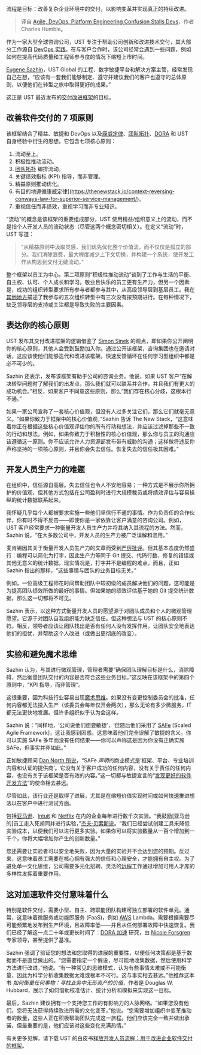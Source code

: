 
<!--
title: 敏捷、DevOps、平台工程的混乱阻碍了开发人员
cover: https://cdn.thenewstack.io/media/2024/04/8efa7c7e-software-development-elevate-flow.jpg
-->

流程是目标：改善复杂企业环境中的交付，以影响变革并实现真正的持续改进。

> 译自 [Agile, DevOps, Platform Engineering Confusion Stalls Devs](https://thenewstack.io/agile-devops-platform-engineering-confusion-stalls-devs/)，作者 Charles Humble。

作为一家大型全球咨询公司，UST 专注于帮助公司创新和改进技术交付，其大部分工作源自 [DevOps 实践](https://roadmap.sh/devops)。在与客户合作时，该公司经常会遇到一些问题，例如如何在提高代码质量和工程师参与度的情况下缩短上市时间。

[Eugene Sazhin](https://www.linkedin.com/in/eugene-sazhin-b12a753/)，UST Global 的工程、数字敏捷平台和解决方案主管，经常发现自己在想，“应该有一套我们能够制定、遵守并建议我们的客户也遵守的总体原则，以便他们在转型之旅中取得更好的成果。”

这正是 UST 最近发布的[交付改进框架](https://www.ust.com/en/delivery-improvement-framework)的目标。

## 改善软件交付的 7 项原则

该框架结合了精益、敏捷和 DevOps 以及[康威定律](https://www.melconway.com/Home/Committees_Paper.html)、[团队拓扑](https://teamtopologies.com)、[DORA](https://thenewstack.io/google-says-you-might-be-doing-dora-metrics-wrong/) 和 UST 自身经验中衍生的思想。它包含七项核心原则：

1. 流动至上。
2. 积极性推动流动。
3. [团队拓扑](https://thenewstack.io/how-team-topologies-supports-platform-engineering/) 编排流动。
4. 关键绩效指标 (KPI) 指导，而非管理。
5. 精益原则推动优化。
6. 有目的地遵循康威定律](https://thenewstack.io/context-reversing-conways-law-for-superior-service-management/)。
7. 重视信任而非绩效，重视学习而非专业知识。

“流动”的概念是该框架的重要组成部分，UST 使用精益/组织意义上的流动，而不是指个人开发人员的流动状态（尽管这两个概念密切相关）。在定义“流动”时，UST 写道：

> “从精益原则中汲取灵感，我们优先优化整个价值流，而不仅仅是孤立的部分。我们消除浪费，最大程度减少上下文切换，并构建一个系统，使开发工作从构思到交付无缝流动。”

整个框架以员工为中心。第二项原则“积极性推动流动”谈到了工作与生活的平衡、自主权、认可、个人成长和学习。敬业且快乐的员工更有生产力，但另一个因素是，成功的组织转型要求所有参与者都参与其中，从高级领导层到基层员工。我在[其他地方](https://blog.container-solutions.com/why-run-thousands-of-failed-experiments)描述了我参与的五次组织转型中有三次没有按预期进行。在每种情况下，缺乏领导层的支持或关注都是导致失败的主要因素。

## 表达你的核心原则

UST 发布其交付改进框架的逻辑借鉴了 [Simon Sinek](https://www.youtube.com/@SimonSinek) 的观点，即如果你公开阐明你的核心原则，其他人会受到鼓励加入你。通过公开该框架，咨询集团也在邀请对话，这应该使他们能够迭代和改进该框架。快速反馈循环在任何学习型组织中都是必不可少的。

Sazhin 还表示，发布该框架有助于公司的咨询业务。他说，如果 UST 客户“在解决转型问题时了解我们的出发点，那么我们就可以联系并合作，并且我们有更大的成功机会。”相反，如果客户不同意这些原则，那么“我们存在核心分歧，这根本行不通。”

如果一家公司宣称了一套核心价值观，但没有人过多关注它们，那么它们就毫无意义。“如果你致力于框架中的核心价值观，”Sazhin 告诉 The New Stack，“这意味着你正在根据这些核心价值观评估你的所有行动和想法，并应该过滤掉那些不一致的行动和想法。例如，如果你致力于积极性的核心价值观，那么你与员工的沟通应该遵循这一原则。你不应该允许人力资源部发布带有威胁的沟通；这样做将违反你声称坚持的一项核心原则，并且你会失去信任。恢复失去的信任极其困难。”

## 开发人员生产力的难题

在组织中，信任源自高层。失去信任也令人不安地容易；一种方式是不展示你所拥护的价值观，但其他方式包括在公司盈利时进行大规模裁员或将绩效评估与容易操纵的统计数据联系起来。

我怀疑几乎每个人都被要求实施一些他们坚信行不通的事情。作为负责任的合作伙伴，你有时不得不反击——即使你是一家依靠让客户满意的咨询公司。例如，UST 客户经常要求一种衡量开发人员生产力并将其纳入其流程的方法。然而，Sazhin 说，“在大多数公司中，开发人员的生产力被广泛误解和滥用。”

麦肯锡因其关于衡量开发人员生产力的文章而受到[严厉批评](https://leaddev.com/process/what-mckinsey-got-wrong-about-developer-productivity)。但其基本态度仍然盛行：编程可以简化为打字，因此生产力等同于 Git 提交、代码行数、修复的错误或其他无意义的统计数据。现实情况是，打字并不是编程的难点，而且，正如 Sazhin 指出的那样，“这些事情与团队的业务目标无关。”

例如，一位高级工程师花时间帮助团队中较初级的成员解决他们的问题，这可能是为提高团队绩效所做的最好的事情。但如果她的绩效评估基于她的 Git 提交统计数据，那么这一切都将不可见。

Sazhin 表示，以这种方式衡量开发人员的愿望源于对团队成员和个人的微观管理愿望。它源于对团队自我组织能力缺乏信任。但这种想法与 UST 的核心原则不符。相反，领导者应该让团队找出是否有任何人没有发挥作用，让团队安全地表达他们的担忧，并帮助这个人改进（或做出更彻底的改变）。

## 实验和避免魔术思维

Sazhin 认为，与其进行微观管理，管理者需要“确保团队理解目标是什么，消除障碍，然后衡量团队交付的内容是否符合这些业务目标。”这反映在该框架中的第四个原则中，“KPI 指导，而非管理”。

这很重要，因为科技行业容易出现[魔术思维](https://blog.container-solutions.com/magical-thinking-and-cloud-native)。如果没有变更控制委员会的批准，任何内容都无法投入生产（该委员会每年仅开会两次），那么无论有多少微服务，IT 都无法更快地发展。但许多组织似乎认为会这样。

Sazhin 说：“同样地，‘公司说他们想要敏捷’，‘但随后他们采用了 [SAFe](https://thenewstack.io/search-best-agile-framework-safe-less-another/) [Scaled Agile Framework]，这让我感到困惑。这意味着他们完全误解了敏捷的含义。你可以实施 SAFe 多年而没有任何结果——你可以声称这是因为你没有正确实施 SAFe，但事实并非如此。”

正如敏捷顾问 [Dan North 所说](https://www.linkedin.com/feed/update/urn:li:activity:7177960246332510209/)，“SAFe *声明的*商业模式是‘框架、平台、专业培训内容和认证的提供商’。它没有关于客户成功的任何内容，没有关于责任的任何内容，也没有关于该框架是否有效的内容。”这一切都与敏捷宣言的“[发现更好的软件开发方法](https://agilemanifesto.org)”的使命相去甚远。

尽管如此，该行业还是取得了进展，尤其是在缩短价值实现时间或如何快速推进想法以在客户中进行测试方面。

包括[亚马逊](https://www.sec.gov/Archives/edgar/data/1018724/000119312514137753/d702518dex991.htm)、[Intuit](https://thenewstack.io/how-intuits-platform-engineering-team-chose-an-app-definition/) 和 [Netflix](https://www.kdd.org/kdd2016/papers/files/adp0945-xieA.pdf) 在内的企业每年进行数千次实验。“我鼓励[亚马逊的]员工走入死胡同并进行实验，”[杰夫·贝索斯说](https://www.forbes.com/sites/innovatorsdna/2013/08/14/the-secret-to-unleashing-genius/?sh=7555d1f7361c)。“我们已经尝试创建工具来降低实验成本，以便我们可以进行更多实验。如果你可以将实验数量从一百个增加到一千个，你将大幅增加你产生的创新数量。”

您还需要让实验者可以安全地失败，因为大量的实验并不会达到您的预期。反过来，这意味着员工需要在核心拥有强大的信任和心理安全，才能拥有自主权。为了避免单一文化思维，公司需要多元化招聘，灵活的[远程](https://www.conissaunce.com/presentations.html#remote-working-approaches)工作通过增加可用人才库的多样性发挥着重要作用。

## 这对加速软件交付意味着什么

特别是软件交付，需要小型、自主、跨职能团队构建可独立部署的软件单元。通常，这意味着微服务或功能即服务 (FaaS)，例如 [AWS](https://aws.amazon.com/?utm_content=inline+mention) Lambda。需要根据需要尽可能频繁地发布到生产环境，且故障率低——并且从任何部署故障中快速恢复。我们已经了解这一点二十年或更长时间了：[DORA 加速](https://thenewstack.io/google-says-you-might-be-doing-dora-metrics-wrong/) 研究，由 [Nicole Forsgren](https://nicolefv.com) 专家领导，甚至提供了基准。

Sazhin 强调了验证您的想法和您取得的进展的重要性，以便任何决策都是基于数据而不是直觉做出的。“您需要指定一个假设，尽可能地收集数据，然后使用科学方法进行改进，”他说。“有一种常见的思维模式，认为有些事情太难或不可能衡量，因此为科学分析收集数据太难或根本不可行。这与事实相去甚远。”他推荐这本书 *如何衡量任何事物：寻找业务中无形资产的价值*，作者是 Douglas W. Hubbard，展示了如何借助校准估计、统计分析和模拟来实现这一目标。

最后，Sazhin 建议拥有一个支持您工作的有影响力的人脉网络。“如果您没有他们，您将无法获得持续改进所需的文化变革，”他说。“您需要增加组织中变革推动者的数量，这些人正在积极帮助团队完成这一旅程。他们应该完全一致并做出承诺，但最重要的是，他们应该对这些变化充满热情。”

有关更多见解，请下载 UST 的白皮书[释放开发人员流程：用于改进企业软件交付的框架](https://www.ust.com/en/delivery-improvement-framework)。
